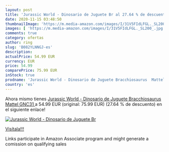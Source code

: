 ```yaml
---
layout: post
title: 'Jurassic World - Dinosario de Juguete Br al 27.64 % de descuento'
date: 2020-11-15 03:48:50
thumbnailImage: 'https://m.media-amazon.com/images/I/31V5FIdLFGL._SL200_.jpg'
images: [ 'https://m.media-amazon.com/images/I/31V5FIdLFGL._SL200_.jpg' ]
comments: true
category: ofertas
author: ring
slug: 'B082YLNNGJ-es'
description:
actualPrice: 54.99 EUR
currency: EUR
price: 54.99
comparePrice: 75.99 EUR
inStock: true
prodname: 'Jurassic World - Dinosario de Juguete Bracchiosaurus  Mattel GNC31 '
country: 'es'
---
```


Ahora mismo tienes [Jurassic World - Dinosario de Juguete Bracchiosaurus  Mattel GNC31 ](https://www.amazon.es/dp/B082YLNNGJ/?tag=tolees-21) a 54.99 EUR (original: 75.99 EUR) (27.64 %  de descuento) en el siguiente enlace!

[![Jurassic World - Dinosario de Juguete Br](https://m.media-amazon.com/images/I/31V5FIdLFGL._SL200_.jpg)](https://www.amazon.es/dp/B082YLNNGJ/?tag=tolees-21)

[Visítala!!!](https://www.amazon.es/dp/B082YLNNGJ/?tag=tolees-21)

Links participate in Amazon Associate program and might generate a comission on qualifying sales
